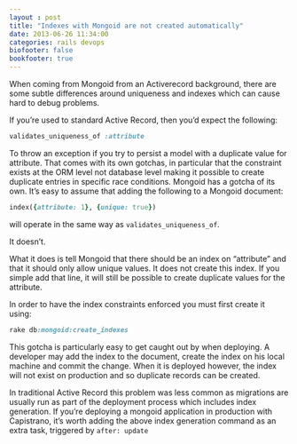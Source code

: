 ```yaml
---
layout : post
title: "Indexes with Mongoid are not created automatically"
date: 2013-06-26 11:34:00
categories: rails devops
biofooter: false
bookfooter: true
---
```


When coming from Mongoid from an Activerecord background, there are some
subtle differences around uniqueness and indexes which can cause hard to
debug problems.

<!--more-->

If you’re used to standard Active Record, then you’d expect the following:

``` ruby
validates_uniqueness_of :attribute
```

To throw an exception if you try to persist a model with a duplicate value for attribute. That comes with its own gotchas, in particular that the constraint exists at the ORM level not database level making it possible to create duplicate entries in specific race conditions. Mongoid has a gotcha of its own. It’s easy to assume that adding the following to a Mongoid document:

``` ruby
index({attribute: 1}, {unique: true})
```

will operate in the same way as `validates_uniqueness_of`.

It doesn’t.

What it does is tell Mongoid that there should be an index on “attribute” and that it should only allow unique values. It does not create this index. If you simple add that line, it will still be possible to create duplicate values for the attribute.

In order to have the index constraints enforced you must first create it using:

``` ruby
rake db:mongoid:create_indexes
```

This gotcha is particularly easy to get caught out by when deploying. A developer may add the index to the document, create the index on his local machine and commit the change. When it is deployed however, the index will not exist on production and so duplicate records can be created.

In traditional Active Record this problem was less common as migrations are usually run as part of the deployment process which includes index generation. If you’re deploying a mongoid application in production with Capistrano, it’s worth adding the above index generation command as an extra task, triggered by `after: update`
